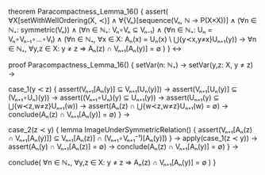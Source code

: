 theorem Paracompactness_Lemma_16() {
  assert(
    ∀X[setWithWellOrdering(X, ≺)] ∧
    ∀{Vₙ}[sequence(Vₙ, ℕ → P(X×X))] ∧
    (∀n ∈ ℕ₊: symmetric(Vₙ)) ∧
    (∀n ∈ ℕ₊: Vₙ∘Vₙ ⊆ Vₙ₋₁) ∧
    (∀n ∈ ℕ₊: Uₙ = Vₙ∘Vₙ₋₁∘...∘V₁) ∧
    (∀n ∈ ℕ₊, ∀x ∈ X: Aₙ(x) = Uₙ(x) \ ⋃{y≺x,y≠x}Uₙ₊₁(y)) →
    ∀n ∈ ℕ₊, ∀y,z ∈ X: y ≠ z ⇒ Aₙ(z) ∩ Vₙ₊₁[Aₙ(y)] = ∅
  )
} ↔

proof Paracompactness_Lemma_16() {
  setVar(n: ℕ₊) →
  setVar(y,z: X, y ≠ z) →
  
  case_1(y ≺ z) {
    assert(Vₙ₊₁[Aₙ(y)] ⊆ Vₙ₊₁[Uₙ(y)]) →
    assert(Vₙ₊₁[Uₙ(y)] ⊆ (Vₙ₊₁∘Uₙ)(y)) →
    assert((Vₙ₊₁∘Uₙ)(y) ⊆ Uₙ₊₁(y)) →
    assert(Uₙ₊₁(y) ⊆ ⋃{w≺z,w≠z}Uₙ₊₁(w)) →
    assert(Aₙ(z) ∩ ⋃{w≺z,w≠z}Uₙ₊₁(w) = ∅) →
    conclude(Aₙ(z) ∩ Vₙ₊₁[Aₙ(y)] = ∅)
  } →

  case_2(z ≺ y) {
    lemma ImageUnderSymmetricRelation() {
      assert(Vₙ₊₁[Aₙ(z) ∩ Vₙ₊₁[Aₙ(y)]] ⊆ 
             Vₙ₊₁[Aₙ(z)] ∩ (Vₙ₊₁∘Vₙ₊₁⁻¹)[Aₙ(y)])
    } →
    apply(case_1(z ≺ y)) →
    assert(Aₙ(y) ∩ Vₙ₊₁[Aₙ(z)] = ∅) →
    conclude(Aₙ(z) ∩ Vₙ₊₁[Aₙ(y)] = ∅)
  } →

  conclude(
    ∀n ∈ ℕ₊, ∀y,z ∈ X: y ≠ z ⇒ Aₙ(z) ∩ Vₙ₊₁[Aₙ(y)] = ∅
  )
}